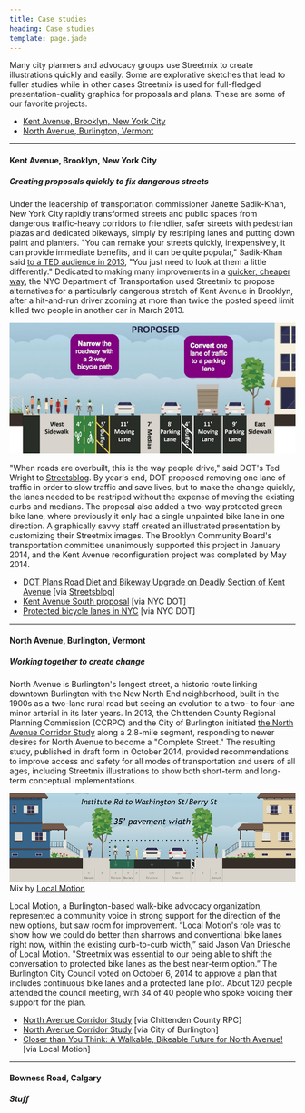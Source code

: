```yaml
---
title: Case studies
heading: Case studies
template: page.jade
---
```


Many city planners and advocacy groups use Streetmix to create illustrations quickly and easily. Some are explorative sketches that lead to fuller studies while in other cases Streetmix is used for full-fledged presentation-quality graphics for proposals and plans. These are some of our favorite projects.


- <a href='#kent-avenue-brookly-new-york-city'>Kent Avenue, Brooklyn, New York City</a>
- <a href='#north-avenue-burlington-vermont'>North Avenue, Burlington, Vermont</a>

---

#### Kent Avenue, Brooklyn, New York City
##### Creating proposals quickly to fix dangerous streets

Under the leadership of transportation commissioner Janette Sadik-Khan, New York City rapidly transformed streets and public spaces from dangerous traffic-heavy corridors to friendlier, safer streets with pedestrian plazas and dedicated bikeways, simply by restriping lanes and putting down paint and planters. "You can remake your streets quickly, inexpensively, it can provide immediate benefits, and it can be quite popular," Sadik-Khan said [to a TED audience in 2013](https://www.ted.com/talks/janette_sadik_khan_new_york_s_streets_not_so_mean_any_more?language=en), "You just need to look at them a little differently." Dedicated to making many improvements in a [quicker, cheaper way](http://www.pps.org/reference/lighter-quicker-cheaper-a-low-cost-high-impact-approach/), the NYC Department of Transportation used Streetmix to propose alternatives for a particularly dangerous stretch of Kent Avenue in Brooklyn, after a hit-and-run driver zooming at more than twice the posted speed limit killed two people in another car in March 2013.

![Proposed Kent Avenue by NYC DOT](/images/case-studies/kent-avenue-proposed.png)

"When roads are overbuilt, this is the way people drive," said DOT's Ted Wright to [Streetsblog](http://www.streetsblog.org/2013/12/18/dot-plans-bike-lane-extension-traffic-calming-on-deadly-section-of-kent-ave/). By year's end, DOT proposed removing one lane of traffic in order to slow traffic and save lives, but to make the change quickly, the lanes needed to be restriped without the expense of moving the existing curbs and medians. The proposal also added a two-way protected green bike lane, where previously it only had a single unpainted bike lane in one direction. A graphically savvy staff created an illustrated presentation by customizing their Streetmix images. The Brooklyn Community Board's transportation committee unanimously supported this project in January 2014, and the Kent Avenue reconfiguration project was completed by May 2014.

<ul class='fa-ul arrows'>
  <li><i class='fa fa-li fa-arrow-circle-o-right'></i> <a href='http://www.streetsblog.org/2013/12/18/dot-plans-bike-lane-extension-traffic-calming-on-deadly-section-of-kent-ave/'>DOT Plans Road Diet and Bikeway Upgrade on Deadly Section of Kent Avenue</a> [via <a href='http://www.streetsblog.org/'>Streetsblog</a>]</li>
  <li><i class='fa fa-li fa-arrow-circle-o-right'></i> <a href='http://www.nyc.gov/html/dot/downloads/pdf/2013-12-kent-ave-improvements-bk-cb1.pdf'>Kent Avenue South proposal</a> [via NYC DOT]</li>
  <li><i class='fa fa-li fa-arrow-circle-o-right'></i> <a href='http://www.streetsblog.org/wp-content/uploads/2014/09/2014-09-03-bicycle-path-data-analysis.pdf'>Protected bicycle lanes in NYC</a> [via NYC DOT]</li>
</ul>

---

#### North Avenue, Burlington, Vermont
##### Working together to create change

North Avenue is Burlington's longest street, a historic route linking downtown Burlington with the New North End neighborhood, built in the 1900s as a two-lane rural road but seeing an evolution to a two- to four-lane minor arterial in its later years. In 2013, the Chittenden County Regional Planning Commission (CCRPC) and the City of Burlington initiated [the North Avenue Corridor Study](http://www.ccrpcvt.org/transportation/corridors/north-avenue-corridor-study/) along a 2.8-mile segment, responding to newer desires for North Avenue to become a "Complete Street." The resulting study, published in draft form in October 2014, provided recommendations to improve access and safety for all modes of transportation and users of all ages, including Streetmix illustrations to show both short-term and long-term conceptual implementations.

![Protected cycletrack option for North Avenue](/images/case-studies/north-avenue-proposed.png)
<span class='caption'>Mix by [Local Motion](http://www.localmotion.org/)</span>

Local Motion, a Burlington-based walk-bike advocacy organization, represented a community voice in strong support for the direction of the new options, but saw room for improvement. “Local Motion's role was to show how we could do better than sharrows and conventional bike lanes right now, within the existing curb-to-curb width,” said Jason Van Driesche of Local Motion.  "Streetmix was essential to our being able to shift the conversation to protected bike lanes as the best near-term option.” The Burlington City Council voted on October 6, 2014 to approve a plan that includes continuous bike lanes and a protected lane pilot.  About 120 people attended the council meeting, with 34 of 40 people who spoke voicing their support for the plan.


<ul class='fa-ul arrows'>
  <li><i class='fa fa-li fa-arrow-circle-o-right'></i> <a href='http://www.localmotion.org/advocacy/complete-streets-and-trails/2458-north-avenue-corridor-study'>North Avenue Corridor Study</a> [via Chittenden County RPC]</li>
  <li><i class='fa fa-li fa-arrow-circle-o-right'></i> <a href='http://www.burlingtonvt.gov/DPW/North-Avenue-Corridor-Study'>North Avenue Corridor Study</a> [via City of Burlington]</li>
  <li><i class='fa fa-li fa-arrow-circle-o-right'></i> <a href='http://www.localmotion.org/advocacy/complete-streets-and-trails/2458-north-avenue-corridor-study'>Closer than You Think: A Walkable, Bikeable Future for North Avenue!</a> [via Local Motion]</li>
</ul>

---

#### Bowness Road, Calgary
##### Stuff


